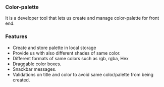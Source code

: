 ### Color-palette
It is a developer tool that lets us create and manage color-palette for front end.

### Features
- Create and store palette in local storage
- Provide us with also different shades of same color.
- Different formats of same colors such as rgb, rgba, Hex
- Draggable color boxes.
- Snackbar messages.
- Validations on title and color to avoid same color/palette from being created.
